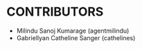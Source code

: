 CONTRIBUTORS
============

 - Milindu Sanoj Kumarage (agentmilindu)
 - Gabriellyan Catheline Sanger (cathelines)
